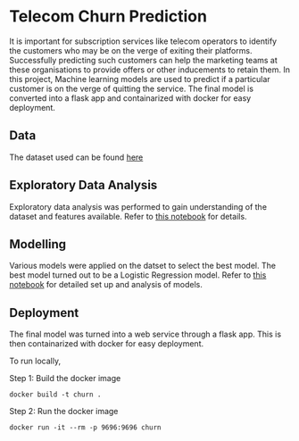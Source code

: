 # Telecom Churn Prediction

It is important for subscription services like telecom operators to identify the customers who may be on the verge of exiting their platforms.
Successfully predicting such customers can help the marketing teams at these organisations to provide offers or other inducements to retain them. In this project, Machine learning models are used to predict if a particular customer is on the verge of quitting the service. The final model is converted into a flask app and containarized with docker for easy deployment.

## Data

The dataset used can be found [here](https://www.kaggle.com/datasets/blastchar/telco-customer-churn)


## Exploratory Data Analysis

Exploratory data analysis was performed to gain understanding of the dataset and features available. Refer to [this notebook](https://github.com/esviswajith95/churn_prediction/blob/master/notebooks/eda.ipynb) for details.

## Modelling

Various models were applied on the datset to select the best model. The best model turned out to be a Logistic Regression model. Refer to [this notebook](https://github.com/esviswajith95/churn_prediction/blob/master/notebooks/modelling.ipynb) for detailed set up and analysis of models.

## Deployment

The final model was turned into a web service through a flask app. This is then containarized with docker for easy deployment.

To run locally,

Step 1: Build the docker image

```
docker build -t churn .
```

Step 2: Run the docker image

```
docker run -it --rm -p 9696:9696 churn
```
